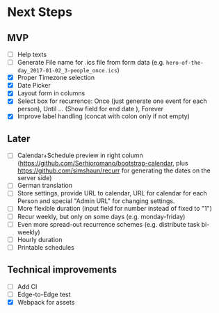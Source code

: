 # Next Steps

## MVP
- [ ] Help texts
- [ ] Generate File name for .ics file from form data (e.g. `hero-of-the-day_2017-01-02_3-people_once.ics`)
- [X] Proper Timezone selection
- [X] Date Picker
- [X] Layout form in columns
- [X] Select box for recurrence: Once (just generate one event for each person), Until ... (Show field for end date ), Forever
- [X] Improve label handling (concat with colon only if not empty)

## Later
- [ ] Calendar+Schedule preview in right column (https://github.com/Serhioromano/bootstrap-calendar, plus https://github.com/simshaun/recurr for generating the dates on the server side)
- [ ] German translation
- [ ] Store settings, provide URL to calendar, URL for calendar for each Person and special "Admin URL" for changing settings.
- [ ] More flexible duration (input field for number instead of fixed to "1")
- [ ] Recur weekly, but only on some days (e.g. monday-friday)
- [ ] Even more spread-out recurrence schemes (e.g. distribute task bi-weekly)
- [ ] Hourly duration
- [ ] Printable schedules

## Technical improvements
- [ ] Add CI
- [ ] Edge-to-Edge test
- [X] Webpack for assets
